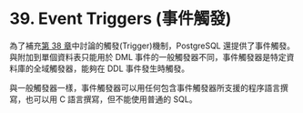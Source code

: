 # 39. Event Triggers (事件觸發)

為了補充[第 38 章](../triggers/)中討論的觸發(Trigger)機制，PostgreSQL 還提供了事件觸發。與附加到單個資料表只能用於 DML 事件的一般觸發器不同，事件觸發器是特定資料庫的全域觸發器，能夠在 DDL 事件發生時觸發。

與一般觸發器一樣，事件觸發器可以用任何包含事件觸發器所支援的程序語言撰寫，也可以用 C 語言撰寫，但不能使用普通的 SQL。
